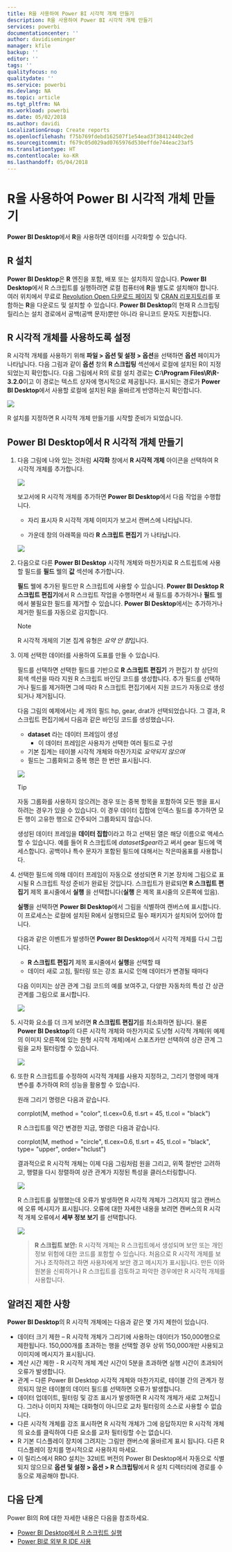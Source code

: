 ```yaml
---
title: R을 사용하여 Power BI 시각적 개체 만들기
description: R을 사용하여 Power BI 시각적 개체 만들기
services: powerbi
documentationcenter: ''
author: davidiseminger
manager: kfile
backup: ''
editor: ''
tags: ''
qualityfocus: no
qualitydate: ''
ms.service: powerbi
ms.devlang: NA
ms.topic: article
ms.tgt_pltfrm: NA
ms.workload: powerbi
ms.date: 05/02/2018
ms.author: davidi
LocalizationGroup: Create reports
ms.openlocfilehash: f75b769fdebd162507f1e54ead3f38412440c2ed
ms.sourcegitcommit: f679c05d029ad0765976d530effde744eac23af5
ms.translationtype: HT
ms.contentlocale: ko-KR
ms.lasthandoff: 05/04/2018
---
```

# <a name="create-power-bi-visuals-using-r"></a>R을 사용하여 Power BI 시각적 개체 만들기
**Power BI Desktop**에서 **R**을 사용하면 데이터를 시각화할 수 있습니다.

## <a name="install-r"></a>R 설치
**Power BI Desktop**은 **R** 엔진을 포함, 배포 또는 설치하지 않습니다. **Power BI Desktop**에서 R 스크립트를 실행하려면 로컬 컴퓨터에 **R**을 별도로 설치해야 합니다. 여러 위치에서 무료로 [Revolution Open 다운로드 페이지](https://mran.revolutionanalytics.com/download/) 및 [CRAN 리포지토리](https://cran.r-project.org/bin/windows/base/)를 포함하는 **R**을 다운로드 및 설치할 수 있습니다. **Power BI Desktop**의 현재 R 스크립팅 릴리스는 설치 경로에서 공백(공백 문자)뿐만 아니라 유니코드 문자도 지원합니다.

## <a name="enable-r-visuals"></a>R 시각적 개체를 사용하도록 설정
R 시각적 개체를 사용하기 위해 **파일 > 옵션 및 설정 > 옵션**을 선택하면 **옵션** 페이지가 나타납니다. 다음 그림과 같이 **옵션** 창의 **R 스크립팅** 섹션에서 로컬에 설치된 R이 지정되었는지 확인합니다. 다음 그림에서 R의 로컬 설치 경로는 **C:\Program Files\R\R-3.2.0**이고 이 경로는 텍스트 상자에 명시적으로 제공됩니다. 표시되는 경로가 **Power BI Desktop**에서 사용할 로컬에 설치된 R을 올바르게 반영하는지 확인합니다.
   
   ![](media/desktop-r-visuals/r-visuals-2.png)

R 설치를 지정하면 R 시각적 개체 만들기를 시작할 준비가 되었습니다.

## <a name="create-r-visuals-in-power-bi-desktop"></a>Power BI Desktop에서 R 시각적 개체 만들기
1. 다음 그림에 나와 있는 것처럼 **시각화** 창에서 **R 시각적 개체** 아이콘을 선택하여 R 시각적 개체를 추가합니다.
   
   ![](media/desktop-r-visuals/r-visuals-3.png)

   보고서에 R 시각적 개체를 추가하면 **Power BI Desktop**에서 다음 작업을 수행합니다.
   
   - 자리 표시자 R 시각적 개체 이미지가 보고서 캔버스에 나타납니다.
   
   - 가운데 창의 아래쪽을 따라 **R 스크립트 편집기** 가 나타납니다.
   
   ![](media/desktop-r-visuals/r-visuals-4.png)

2. 다음으로 다른 **Power BI Desktop** 시각적 개체와 마찬가지로 R 스트립트에 사용할 필드를 **필드** 웰의 **값** 섹션에 추가합니다. 
    
    **필드** 웰에 추가된 필드만 R 스크립트에 사용할 수 있습니다. **Power BI Desktop R 스크립트 편집기**에서 R 스크립트 작업을 수행하면서 새 필드를 추가하거나 **필드** 웰에서 불필요한 필드를 제거할 수 있습니다. **Power BI Desktop**에서는 추가하거나 제거한 필드를 자동으로 감지합니다.
   
   > [!NOTE]
   > R 시각적 개체의 기본 집계 유형은 *요약 안 함*입니다.
   > 
   > 
   
3. 이제 선택한 데이터를 사용하여 도표를 만들 수 있습니다. 

    필드를 선택하면 선택한 필드를 기반으로 **R 스크립트 편집기** 가 편집기 창 상단의 회색 섹션을 따라 지원 R 스크립트 바인딩 코드를 생성합니다. 추가 필드를 선택하거나 필드를 제거하면 그에 따라 R 스크립트 편집기에서 지원 코드가 자동으로 생성되거나 제거됩니다.
   
   다음 그림의 예제에서는 세 개의 필드 hp, gear, drat가 선택되었습니다. 그 결과, R 스크립트 편집기에서 다음과 같은 바인딩 코드를 생성했습니다.
   
   * **dataset** 라는 데이터 프레임이 생성
     * 이 데이터 프레임은 사용자가 선택한 여러 필드로 구성
   * 기본 집계는 테이블 시각적 개체와 마찬가지로 *요약되지 않으며*
   * 필드는 그룹화되고 중복 행은 한 번만 표시됩니다.
   
   ![](media/desktop-r-visuals/r-visuals-5.png)
   
   > [!TIP]
   > 자동 그룹화를 사용하지 않으려는 경우 또는 중복 항목을 포함하여 모든 행을 표시하려는 경우가 있을 수 있습니다. 이 경우 데이터 집합에 인덱스 필드를 추가하면 모든 행이 고유한 행으로 간주되어 그룹화되지 않습니다.
   > 
   > 
   
   생성된 데이터 프레임을 **데이터 집합**이라고 하고 선택된 열은 해당 이름으로 액세스할 수 있습니다. 예를 들어 R 스크립트에 *dataset$gear*라고 써서 gear 필드에 액세스합니다. 공백이나 특수 문자가 포함된 필드에 대해서는 작은따옴표를 사용합니다.

4. 선택한 필드에 의해 데이터 프레임이 자동으로 생성되면 R 기본 장치에 그림으로 표시될 R 스크립트 작성 준비가 완료된 것입니다. 스크립트가 완료되면 **R 스크립트 편집기** 제목 표시줄에서 **실행** 을 선택합니다(**실행** 은 제목 표시줄의 오른쪽에 있음).
   
    **실행**을 선택하면 **Power BI Desktop**에서 그림을 식별하여 캔버스에 표시합니다. 이 프로세스는 로컬에 설치된 R에서 실행되므로 필수 패키지가 설치되어 있어야 합니다.
   
   다음과 같은 이벤트가 발생하면 **Power BI Desktop**에서 시각적 개체를 다시 그립니다.
   
   * **R 스크립트 편집기** 제목 표시줄에서 **실행**을 선택할 때
   * 데이터 새로 고침, 필터링 또는 강조 표시로 인해 데이터가 변경될 때마다

    다음 이미지는 상관 관계 그림 코드의 예를 보여주고, 다양한 자동차의 특성 간 상관 관계를 그림으로 표시합니다.

    ![](media/desktop-r-visuals/r-visuals-6.png)

5. 시각화 요소를 더 크게 보려면 **R 스크립트 편집기**를 최소화하면 됩니다. 물론 **Power BI Desktop**의 다른 시각적 개체와 마찬가지로 도넛형 시각적 개체(위 예제의 이미지 오른쪽에 있는 원형 시각적 개체)에서 스포츠카만 선택하여 상관 관계 그림을 교차 필터링할 수 있습니다.

    ![](media/desktop-r-visuals/r-visuals-7.png)

6. 또한 R 스크립트를 수정하여 시각적 개체를 사용자 지정하고, 그리기 명령에 매개 변수를 추가하여 R의 성능을 활용할 수 있습니다.

    원래 그리기 명령은 다음과 같습니다.

    corrplot(M, method = "color",  tl.cex=0.6, tl.srt = 45, tl.col = "black")

    R 스크립트를 약간 변경한 지금, 명령은 다음과 같습니다.

    corrplot(M, method = "circle", tl.cex=0.6, tl.srt = 45, tl.col = "black", type= "upper", order="hclust")

    결과적으로 R 시각적 개체는 이제 다음 그림처럼 원을 그리고, 위쪽 절반만 고려하고, 행렬을 다시 정렬하여 상관 관계가 지정된 특성을 클러스터링합니다.

    ![](media/desktop-r-visuals/r-visuals-8.png)

    R 스크립트를 실행했는데 오류가 발생하면 R 시각적 개체가 그려지지 않고 캔버스에 오류 메시지가 표시됩니다. 오류에 대한 자세한 내용을 보려면 캔버스의 R 시각적 개체 오류에서 **세부 정보 보기** 를 선택합니다.

    ![](media/desktop-r-visuals/r-visuals-9.png)

    > **R 스크립트 보안:** R 시각적 개체는 R 스크립트에서 생성되며 보안 또는 개인 정보 위험에 대한 코드를 포함할 수 있습니다. 처음으로 R 시각적 개체를 보거나 조작하려고 하면 사용자에게 보안 경고 메시지가 표시됩니다. 만든 이와 원본을 신뢰하거나 R 스크립트를 검토하고 파악한 경우에만 R 시각적 개체를 사용합니다.
    > 
    > 

## <a name="known-limitations"></a>알려진 제한 사항
**Power BI Desktop**의 R 시각적 개체에는 다음과 같은 몇 가지 제한이 있습니다.

* 데이터 크기 제한 – R 시각적 개체가 그리기에 사용하는 데이터가 150,000행으로 제한됩니다. 150,000개를 초과하는 행을 선택할 경우 상위 150,000개만 사용되고 이미지에 메시지가 표시됩니다.
* 계산 시간 제한 - R 시각적 개체 계산 시간이 5분을 초과하면 실행 시간이 초과되어 오류가 발생합니다.
* 관계 – 다른 Power BI Desktop 시각적 개체와 마찬가지로, 테이블 간의 관계가 정의되지 않은 테이블의 데이터 필드를 선택하면 오류가 발생합니다.
* 데이터 업데이트, 필터링 및 강조 표시가 발생하면 R 시각적 개체가 새로 고쳐집니다. 그러나 이미지 자체는 대화형이 아니므로 교차 필터링의 소스로 사용할 수 없습니다.
* 다른 시각적 개체를 강조 표시하면 R 시각적 개체가 그에 응답하지만 R 시각적 개체의 요소를 클릭하여 다른 요소를 교차 필터링할 수는 없습니다.
* R 기본 디스플레이 장치에 그려지는 그림만 캔버스에 올바르게 표시 됩니다. 다른 R 디스플레이 장치를 명시적으로 사용하지 마세요.
* 이 릴리스에서 RRO 설치는 32비트 버전의 Power BI Desktop에서 자동으로 식별되지 않으므로 **옵션 및 설정 > 옵션 > R 스크립팅**에서 R 설치 디렉터리에 경로를 수동으로 제공해야 합니다.

## <a name="next-steps"></a>다음 단계
Power BI의 R에 대한 자세한 내용은 다음을 참조하세요.

* [Power BI Desktop에서 R 스크립트 실행](desktop-r-scripts.md)
* [Power BI로 외부 R IDE 사용](desktop-r-ide.md)

